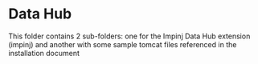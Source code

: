 Data Hub
=================

This folder contains 2 sub-folders: one for the Impinj Data Hub extension (impinj) and another with some sample tomcat files referenced in the installation document 


